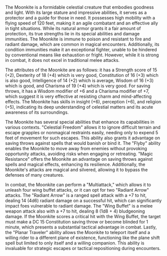 The Moonkite is a formidable celestial creature that embodies goodness and light. With its large stature and impressive abilities, it serves as a protector and a guide for those in need. It possesses high mobility with a flying speed of 120 feet, making it an agile combatant and an effective ally in tight situations. While its natural armor grants it a fair amount of protection, its true strengths lie in its special abilities and damage immunities. The Moonkite is immune to poison and resistant to fire and radiant damage, which are common in magical encounters. Additionally, its condition immunities make it an exceptional fighter, unable to be hindered by conventional means like exhaustion or fright. However, while it is strong in combat, it does not excel in traditional melee attacks.

The attributes of the Moonkite are as follows: it has a Strength score of 15 (+2), Dexterity of 18 (+4) which is very good, Constitution of 16 (+3) which is also good, Intelligence of 14 (+2) which is average, Wisdom of 16 (+3) which is good, and Charisma of 19 (+4) which is very good. For saving throws, it has a Wisdom modifier of +6 and a Charisma modifier of +7, which suggest it is very effective at resisting charm and mind-affecting effects. The Moonkite has skills in insight (+6), perception (+6), and religion (+5), indicating its deep understanding of celestial matters and its acute awareness of its surroundings.

The Moonkite has several special abilities that enhance its capabilities in various contexts. "Celestial Freedom" allows it to ignore difficult terrain and escape grapples or nonmagical restraints easily, needing only to expend 5 feet of movement for such escapes. This ability also grants it advantage on saving throws against spells that would banish or bind it. The "Flyby" ability enables the Moonkite to move away from enemies without provoking opportunity attacks, avoiding risks when engaging or retreating. "Magic Resistance" offers the Moonkite an advantage on saving throws against spells and magical effects, enhancing its resilience. Additionally, the Moonkite's attacks are magical and silvered, allowing it to bypass the defenses of many creatures.

In combat, the Moonkite can perform a "Multiattack," which allows it to unleash four wing buffet attacks, or it can opt for two "Radiant Arrow" attacks. The "Radiant Arrow" is a ranged spell attack with a +7 to hit, dealing 14 (4d6) radiant damage on a successful hit, which can significantly impact foes vulnerable to radiant damage. The "Wing Buffet" is a melee weapon attack also with a +7 to hit, dealing 8 (1d8 + 4) bludgeoning damage. If the Moonkite scores a critical hit with the Wing Buffet, the target must make a DC 15 Constitution saving throw or become blinded for 1 minute, which presents a substantial tactical advantage in combat. Lastly, the "Planar Traveler" ability allows the Moonkite to teleport itself and a willing rider to a different plane of existence, functioning like the plane shift spell but limited to only itself and a willing companion. This ability is invaluable for strategic escapes or tactical repositioning during encounters.